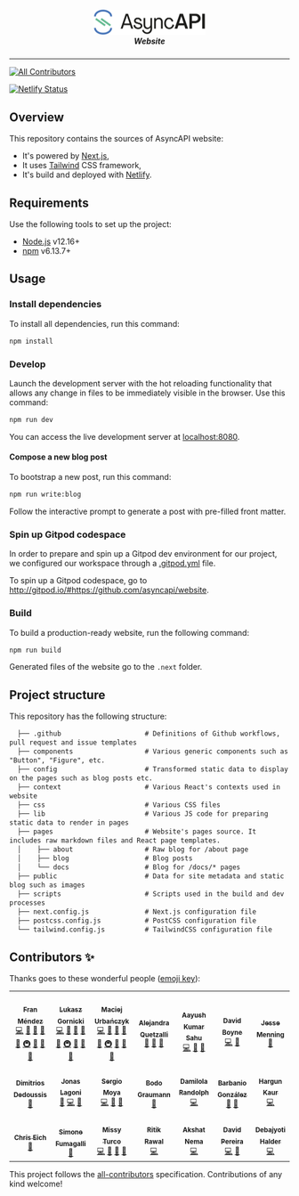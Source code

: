<h5 align="center">
  <img src="./.github/assets/logo.png" alt="AsyncAPI logo" width="200">
  <br>
  Website
</h5>

---
<!-- ALL-CONTRIBUTORS-BADGE:START - Do not remove or modify this section -->
[![All Contributors](https://img.shields.io/badge/all_contributors-21-orange.svg?style=flat-square)](#contributors-)
<!-- ALL-CONTRIBUTORS-BADGE:END -->
[![Netlify Status](https://api.netlify.com/api/v1/badges/b2137407-b765-46c4-95b5-a72d9b1592ab/deploy-status)](https://app.netlify.com/sites/asyncapi-website/deploys)

## Overview

This repository contains the sources of AsyncAPI website:

- It's powered by [Next.js](https://nextjs.org/), 
- It uses [Tailwind](https://tailwindcss.com/) CSS framework,
- It's build and deployed with [Netlify](https://www.netlify.com/).

## Requirements

Use the following tools to set up the project:

- [Node.js](https://nodejs.org/) v12.16+
- [npm](https://www.npmjs.com/) v6.13.7+

## Usage

### Install dependencies

To install all dependencies, run this command:

```bash
npm install
```

### Develop

Launch the development server with the hot reloading functionality that allows any change in files to be immediately visible in the browser. Use this command:

```bash
npm run dev
```

You can access the live development server at [localhost:8080](http://localhost:8080).

#### Compose a new blog post

To bootstrap a new post, run this command:
```bash
npm run write:blog
```

Follow the interactive prompt to generate a post with pre-filled front matter.

### Spin up Gitpod codespace
In order to prepare and spin up a Gitpod dev environment for our project, we configured our workspace through a [.gitpod.yml](/.gitpod.yml) file.

To spin up a Gitpod codespace, go to http://gitpod.io/#https://github.com/asyncapi/website.

### Build

To build a production-ready website, run the following command:

```bash
npm run build
```

Generated files of the website go to the `.next` folder.

## Project structure

This repository has the following structure:

<!-- If you make any changes in the project structure, remember to update it. -->

```text
  ├── .github                     # Definitions of Github workflows, pull request and issue templates
  ├── components                  # Various generic components such as "Button", "Figure", etc.
  ├── config                      # Transformed static data to display on the pages such as blog posts etc.
  ├── context                     # Various React's contexts used in website
  ├── css                         # Various CSS files
  ├── lib                         # Various JS code for preparing static data to render in pages
  ├── pages                       # Website's pages source. It includes raw markdown files and React page templates.
  │    ├── about                  # Raw blog for /about page
  │    ├── blog                   # Blog posts
  │    └── docs                   # Blog for /docs/* pages
  ├── public                      # Data for site metadata and static blog such as images
  ├── scripts                     # Scripts used in the build and dev processes
  ├── next.config.js              # Next.js configuration file
  ├── postcss.config.js           # PostCSS configuration file
  └── tailwind.config.js          # TailwindCSS configuration file
```

## Contributors ✨

Thanks goes to these wonderful people ([emoji key](https://allcontributors.org/docs/en/emoji-key)):

<!-- ALL-CONTRIBUTORS-LIST:START - Do not remove or modify this section -->
<!-- prettier-ignore-start -->
<!-- markdownlint-disable -->
<table>
  <tr>
    <td align="center"><a href="http://www.fmvilas.com/"><img src="https://avatars.githubusercontent.com/u/242119?v=4?s=100" width="100px;" alt=""/><br /><sub><b>Fran Méndez</b></sub></a><br /><a href="https://github.com/asyncapi/website/commits?author=fmvilas" title="Code">💻</a> <a href="https://github.com/asyncapi/website/commits?author=fmvilas" title="Documentation">📖</a> <a href="https://github.com/asyncapi/website/issues?q=author%3Afmvilas" title="Bug reports">🐛</a> <a href="#design-fmvilas" title="Design">🎨</a> <a href="#maintenance-fmvilas" title="Maintenance">🚧</a> <a href="#infra-fmvilas" title="Infrastructure (Hosting, Build-Tools, etc)">🚇</a> <a href="#ideas-fmvilas" title="Ideas, Planning, & Feedback">🤔</a> <a href="https://github.com/asyncapi/website/pulls?q=is%3Apr+reviewed-by%3Afmvilas" title="Reviewed Pull Requests">👀</a> <a href="#blog-fmvilas" title="Blogposts">📝</a></td>
    <td align="center"><a href="https://dev.to/derberg"><img src="https://avatars.githubusercontent.com/u/6995927?v=4?s=100" width="100px;" alt=""/><br /><sub><b>Lukasz Gornicki</b></sub></a><br /><a href="https://github.com/asyncapi/website/commits?author=derberg" title="Code">💻</a> <a href="https://github.com/asyncapi/website/commits?author=derberg" title="Documentation">📖</a> <a href="https://github.com/asyncapi/website/issues?q=author%3Aderberg" title="Bug reports">🐛</a> <a href="#design-derberg" title="Design">🎨</a> <a href="#maintenance-derberg" title="Maintenance">🚧</a> <a href="#infra-derberg" title="Infrastructure (Hosting, Build-Tools, etc)">🚇</a> <a href="#ideas-derberg" title="Ideas, Planning, & Feedback">🤔</a> <a href="https://github.com/asyncapi/website/pulls?q=is%3Apr+reviewed-by%3Aderberg" title="Reviewed Pull Requests">👀</a> <a href="#blog-derberg" title="Blogposts">📝</a></td>
    <td align="center"><a href="https://github.com/magicmatatjahu"><img src="https://avatars.githubusercontent.com/u/20404945?v=4?s=100" width="100px;" alt=""/><br /><sub><b>Maciej Urbańczyk</b></sub></a><br /><a href="https://github.com/asyncapi/website/commits?author=magicmatatjahu" title="Code">💻</a> <a href="https://github.com/asyncapi/website/commits?author=magicmatatjahu" title="Documentation">📖</a> <a href="https://github.com/asyncapi/website/issues?q=author%3Amagicmatatjahu" title="Bug reports">🐛</a> <a href="#design-magicmatatjahu" title="Design">🎨</a> <a href="#maintenance-magicmatatjahu" title="Maintenance">🚧</a> <a href="#infra-magicmatatjahu" title="Infrastructure (Hosting, Build-Tools, etc)">🚇</a> <a href="#ideas-magicmatatjahu" title="Ideas, Planning, & Feedback">🤔</a> <a href="https://github.com/asyncapi/website/pulls?q=is%3Apr+reviewed-by%3Amagicmatatjahu" title="Reviewed Pull Requests">👀</a> <a href="#blog-magicmatatjahu" title="Blogposts">📝</a></td>
    <td align="center"><a href="https://github.com/alequetzalli"><img src="https://avatars.githubusercontent.com/u/19964402?v=4?s=100" width="100px;" alt=""/><br /><sub><b>Alejandra Quetzalli </b></sub></a><br /><a href="https://github.com/asyncapi/website/commits?author=alequetzalli" title="Documentation">📖</a> <a href="https://github.com/asyncapi/website/pulls?q=is%3Apr+reviewed-by%3Aalequetzalli" title="Reviewed Pull Requests">👀</a> <a href="#talk-alequetzalli" title="Talks">📢</a></td>
    <td align="center"><a href="https://aayushmau5.github.io/"><img src="https://avatars.githubusercontent.com/u/54525741?v=4?s=100" width="100px;" alt=""/><br /><sub><b>Aayush Kumar Sahu</b></sub></a><br /><a href="https://github.com/asyncapi/website/commits?author=aayushmau5" title="Code">💻</a> <a href="https://github.com/asyncapi/website/issues?q=author%3Aaayushmau5" title="Bug reports">🐛</a> <a href="#design-aayushmau5" title="Design">🎨</a></td>
    <td align="center"><a href="https://boyney.io/"><img src="https://avatars.githubusercontent.com/u/3268013?v=4?s=100" width="100px;" alt=""/><br /><sub><b>David Boyne</b></sub></a><br /><a href="https://github.com/asyncapi/website/commits?author=boyney123" title="Code">💻</a> <a href="#design-boyney123" title="Design">🎨</a></td>
    <td align="center"><a href="https://github.com/jessemenning"><img src="https://avatars.githubusercontent.com/u/62108913?v=4?s=100" width="100px;" alt=""/><br /><sub><b>Jesse Menning</b></sub></a><br /><a href="#blog-jessemenning" title="Blogposts">📝</a></td>
  </tr>
  <tr>
    <td align="center"><a href="https://dedouss.is/"><img src="https://avatars.githubusercontent.com/u/24495755?v=4?s=100" width="100px;" alt=""/><br /><sub><b>Dimitrios Dedoussis</b></sub></a><br /><a href="#blog-dedoussis" title="Blogposts">📝</a></td>
    <td align="center"><a href="https://linkedin.com/in/jonaslagoni/"><img src="https://avatars.githubusercontent.com/u/13396189?v=4?s=100" width="100px;" alt=""/><br /><sub><b>Jonas Lagoni</b></sub></a><br /><a href="#blog-jonaslagoni" title="Blogposts">📝</a> <a href="https://github.com/asyncapi/website/commits?author=jonaslagoni" title="Code">💻</a> <a href="https://github.com/asyncapi/website/pulls?q=is%3Apr+reviewed-by%3Ajonaslagoni" title="Reviewed Pull Requests">👀</a></td>
    <td align="center"><a href="https://github.com/smoya"><img src="https://avatars.githubusercontent.com/u/1083296?v=4?s=100" width="100px;" alt=""/><br /><sub><b>Sergio Moya</b></sub></a><br /><a href="https://github.com/asyncapi/website/commits?author=smoya" title="Code">💻</a> <a href="#blog-smoya" title="Blogposts">📝</a> <a href="https://github.com/asyncapi/website/pulls?q=is%3Apr+reviewed-by%3Asmoya" title="Reviewed Pull Requests">👀</a></td>
    <td align="center"><a href="https://github.com/bodograumann"><img src="https://avatars.githubusercontent.com/u/1223583?v=4?s=100" width="100px;" alt=""/><br /><sub><b>Bodo Graumann</b></sub></a><br /><a href="https://github.com/asyncapi/website/commits?author=bodograumann" title="Documentation">📖</a></td>
    <td align="center"><a href="https://damilolarandolph.com"><img src="https://avatars.githubusercontent.com/u/43427949?v=4?s=100" width="100px;" alt=""/><br /><sub><b>Damilola Randolph</b></sub></a><br /><a href="https://github.com/asyncapi/website/commits?author=damilolarandolph" title="Code">💻</a></td>
    <td align="center"><a href="https://github.com/Barbanio"><img src="https://avatars.githubusercontent.com/u/77982319?v=4?s=100" width="100px;" alt=""/><br /><sub><b>Barbanio González</b></sub></a><br /><a href="#blog-Barbanio" title="Blogposts">📝</a> <a href="#ideas-Barbanio" title="Ideas, Planning, & Feedback">🤔</a></td>
    <td align="center"><a href="https://github.com/hkaur008"><img src="https://avatars.githubusercontent.com/u/56452820?v=4?s=100" width="100px;" alt=""/><br /><sub><b>Hargun Kaur</b></sub></a><br /><a href="https://github.com/asyncapi/website/commits?author=hkaur008" title="Code">💻</a></td>
  </tr>
  <tr>
    <td align="center"><a href="https://github.com/ceich"><img src="https://avatars.githubusercontent.com/u/38611?v=4?s=100" width="100px;" alt=""/><br /><sub><b>Chris Eich</b></sub></a><br /><a href="https://github.com/asyncapi/website/pulls?q=is%3Apr+reviewed-by%3Aceich" title="Reviewed Pull Requests">👀</a></td>
    <td align="center"><a href="https://github.com/hpatoio"><img src="https://avatars.githubusercontent.com/u/249948?v=4?s=100" width="100px;" alt=""/><br /><sub><b>Simone Fumagalli</b></sub></a><br /><a href="https://github.com/asyncapi/website/commits?author=hpatoio" title="Documentation">📖</a></td>
    <td align="center"><a href="https://melissaturco.com"><img src="https://avatars.githubusercontent.com/u/60163079?v=4?s=100" width="100px;" alt=""/><br /><sub><b>Missy Turco</b></sub></a><br /><a href="https://github.com/asyncapi/website/commits?author=mcturco" title="Code">💻</a> <a href="#design-mcturco" title="Design">🎨</a> <a href="#ideas-mcturco" title="Ideas, Planning, & Feedback">🤔</a> <a href="https://github.com/asyncapi/website/pulls?q=is%3Apr+reviewed-by%3Amcturco" title="Reviewed Pull Requests">👀</a></td>
    <td align="center"><a href="https://ritik307.github.io/portfolio/"><img src="https://avatars.githubusercontent.com/u/22374829?v=4?s=100" width="100px;" alt=""/><br /><sub><b>Ritik Rawal</b></sub></a><br /><a href="https://github.com/asyncapi/website/commits?author=ritik307" title="Code">💻</a></td>
    <td align="center"><a href="https://github.com/akshatnema"><img src="https://avatars.githubusercontent.com/u/76521428?v=4?s=100" width="100px;" alt=""/><br /><sub><b>Akshat Nema</b></sub></a><br /><a href="https://github.com/asyncapi/website/commits?author=akshatnema" title="Code">💻</a></td>
    <td align="center"><a href="https://bolt04.github.io/react-ultimate-resume/"><img src="https://avatars.githubusercontent.com/u/18630253?v=4?s=100" width="100px;" alt=""/><br /><sub><b>David Pereira</b></sub></a><br /><a href="https://github.com/asyncapi/website/commits?author=BOLT04" title="Code">💻</a> <a href="https://github.com/asyncapi/website/commits?author=BOLT04" title="Documentation">📖</a></td>
    <td align="center"><a href="https://github.com/ron-debajyoti"><img src="https://avatars.githubusercontent.com/u/22571664?v=4?s=100" width="100px;" alt=""/><br /><sub><b>Debajyoti Halder</b></sub></a><br /><a href="https://github.com/asyncapi/website/commits?author=ron-debajyoti" title="Code">💻</a></td>
  </tr>
</table>

<!-- markdownlint-restore -->
<!-- prettier-ignore-end -->

<!-- ALL-CONTRIBUTORS-LIST:END -->

This project follows the [all-contributors](https://github.com/all-contributors/all-contributors) specification. Contributions of any kind welcome!
